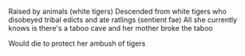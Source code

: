 Raised by animals (white tigers)
Descended from white tigers who disobeyed tribal edicts and ate ratlings (sentient fae)
  All she currently knows is there's a taboo cave and her mother broke the taboo

Would die to protect her ambush of tigers
